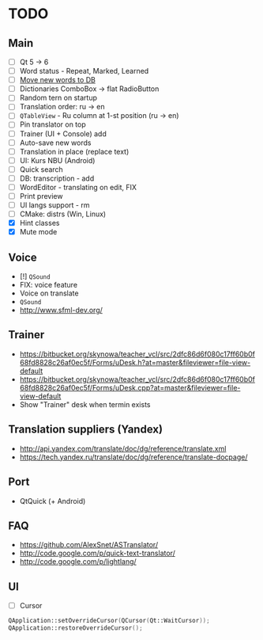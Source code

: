 # TODO

## Main

- [ ] Qt 5 -> 6
- [ ] Word status - Repeat, Marked, Learned
- [ ] [Move new words to DB](https://docs.google.com/spreadsheets/d/1m8uh17iOzbM5aj8NWxBxTZbrDobUbOsJepj_sH9Uz_A/edit)
- [ ] Dictionaries ComboBox -> flat RadioButton
- [ ] Random tern on startup
- [ ] Translation order: ru -> en
- [ ] `QTableView` - Ru column at 1-st position (ru -> en)
- [ ] Pin translator on top
- [ ] Trainer (UI + Console) add
- [ ] Auto-save new words
- [ ] Translation in place (replace text)
- [ ] UI: Kurs NBU (Android)
- [ ] Quick search
- [ ] DB: transcription - add
- [ ] WordEditor - translating on edit, FIX
- [ ] Print preview
- [ ] UI langs support - rm
- [ ] CMake: distrs (Win, Linux)
- [x] Hint classes
- [x] Mute mode

## Voice

- [!] `QSound`
- FIX: voice feature
- Voice on translate
- `QSound`
- http://www.sfml-dev.org/

## Trainer

- https://bitbucket.org/skynowa/teacher_vcl/src/2dfc86d6f080c17ff60b0f68fd8828c26af0ec5f/Forms/uDesk.h?at=master&fileviewer=file-view-default
- https://bitbucket.org/skynowa/teacher_vcl/src/2dfc86d6f080c17ff60b0f68fd8828c26af0ec5f/Forms/uDesk.cpp?at=master&fileviewer=file-view-default
- Show "Trainer" desk when termin exists

## Translation suppliers (Yandex)

- http://api.yandex.com/translate/doc/dg/reference/translate.xml
- https://tech.yandex.ru/translate/doc/dg/reference/translate-docpage/

## Port

- QtQuick (+ Android)

## FAQ

- https://github.com/AlexSnet/ASTranslator/
- http://code.google.com/p/quick-text-translator/
- http://code.google.com/p/lightlang/

## UI

- [ ] Cursor

```c++
QApplication::setOverrideCursor(QCursor(Qt::WaitCursor));
QApplication::restoreOverrideCursor();
```
